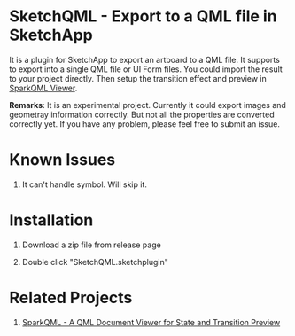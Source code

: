 SketchQML - Export to a QML file in SketchApp
===========================

It is a plugin for SketchApp to export an artboard to a QML file.
It supports to export into a single QML file or UI Form files.
You could import the result to your project directly.
Then setup the transition effect and preview in [SparkQML Viewer](https://github.com/benlau/sparkqml).

**Remarks**: It is an experimental project. Currently it could export images and geometray information correctly. But not all the properties are converted correctly yet. If you have any problem, please feel free to submit an issue.

Known Issues
============

1) It can't handle symbol. Will skip it.

Installation
============

1) Download a zip file from release page

2) Double click "SketchQML.sketchplugin"

Related Projects
=================

 1. [SparkQML - A QML Document Viewer for State and Transition Preview](https://github.com/benlau/sparkqml)




